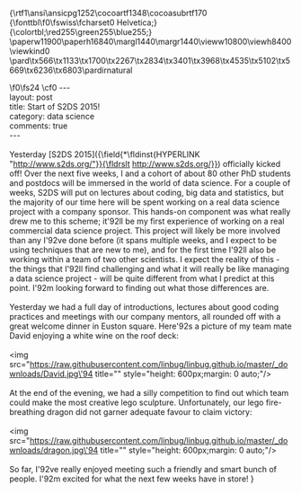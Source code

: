 {\rtf1\ansi\ansicpg1252\cocoartf1348\cocoasubrtf170
{\fonttbl\f0\fswiss\fcharset0 Helvetica;}
{\colortbl;\red255\green255\blue255;}
\paperw11900\paperh16840\margl1440\margr1440\vieww10800\viewh8400\viewkind0
\pard\tx566\tx1133\tx1700\tx2267\tx2834\tx3401\tx3968\tx4535\tx5102\tx5669\tx6236\tx6803\pardirnatural

\f0\fs24 \cf0 ---\
layout: post\
title: Start of S2DS 2015!\
category: data science\
comments: true\
---\
\
Yesterday [S2DS 2015]({\field{\*\fldinst{HYPERLINK "http://www.s2ds.org/"}}{\fldrslt http://www.s2ds.org/}}) officially kicked off!  Over the next five weeks, I and a cohort of about 80 other PhD students and postdocs will be immersed in the world of data science. For a couple of weeks, S2DS will put on lectures about coding, big data and statistics, but the majority of our time here will be spent working on a real data science project with a company sponsor. This hands-on component was what really drew me to this scheme; it\'92ll be my first experience of working on a real commercial data science project. This project will likely be more involved than any I\'92ve done before (it spans multiple weeks, and I expect to be using techniques that are new to me), and for the first time I\'92ll also be working within a team of two other scientists. I expect the reality of this - the things that I\'92ll find challenging and what it will really be like managing a data science project - will be quite different from what I predict at this point. I\'92m looking forward to finding out what those differences are. \
\
Yesterday we had a full day of introductions, lectures about good coding practices and meetings with our company mentors, all rounded off with a great welcome dinner in Euston square. Here\'92s a picture of my team mate David enjoying a white wine on the roof deck:\
\
<img src="https://raw.githubusercontent.com/linbug/linbug.github.io/master/_downloads/David.jpg\'94 title="" style="height: 600px;margin: 0 auto;"/>\
\
At the end of the evening, we had a silly competition to find out which team could make the most creative lego sculpture. Unfortunately, our lego fire-breathing dragon did not garner adequate favour to claim victory:\
\
<img src="https://raw.githubusercontent.com/linbug/linbug.github.io/master/_downloads/dragon.jpg\'94 title="" style="height: 600px;margin: 0 auto;"/>\
\
So far, I\'92ve really enjoyed meeting such a friendly and smart bunch of people. I\'92m excited for what the next few weeks have in store! }